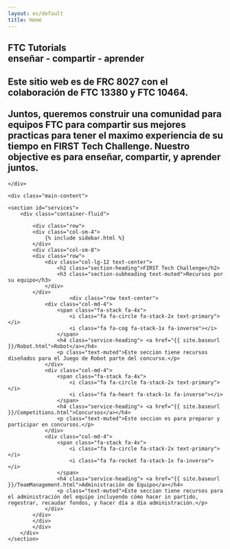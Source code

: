 ```yaml
---
layout: es/default
title: Home
---
```


</div>
<!-- We've temporary closed main-content and container to have a full width intro -->    


<!-- Home Jumbotron
================================================== -->    
<section class="intro">
    <div class="wrapintro">
        <h1>FTC Tutorials<br>enseñar - compartir - aprender</h1>
        <h2 class="lead">Este sitio web es de FRC 8027 con el colaboración de FTC 13380 y FTC 10464.
        <br> <br>
        Juntos, queremos construir una comunidad para equipos FTC para compartir sus mejores practicas para tener el maximo experiencia de su tiempo en FIRST Tech Challenge. Nuestro objective es para enseñar, compartir, y aprender juntos.
        </h2>    


    </div>
</section>   

<!-- We reopen main-content and container -->

<div class="container-fluid">

    <div class="main-content">

    <section id="services">
        <div class="container-fluid">

            <div class="row">
            <div class="col-sm-4">
                {% include sidebar.html %}
            </div>
            <div class="col-sm-8">
            <div class="row">
                <div class="col-lg-12 text-center">
                    <h2 class="section-heading">FIRST Tech Challenge</h2>
                    <h3 class="section-subheading text-muted">Recursos por su equipo</h3>
                </div>
            </div>
                        <div class="row text-center">
                <div class="col-md-4">
                    <span class="fa-stack fa-4x">
                        <i class="fa fa-circle fa-stack-2x text-primary"></i>
                        <i class="fa fa-cog fa-stack-1x fa-inverse"></i>
                    </span>
                    <h4 class="service-heading"> <a href="{{ site.baseurl }}/Robot.html">Robot</a></h4>
                    <p class="text-muted">Este seccion tiene recursos diseñados para el Juego de Robot parte del concurso.</p>
                </div>
                <div class="col-md-4">
                    <span class="fa-stack fa-4x">
                        <i class="fa fa-circle fa-stack-2x text-primary"></i>
                        <i class="fa fa-heart fa-stack-1x fa-inverse"></i>
                    </span>
                    <h4 class="service-heading"> <a href="{{ site.baseurl }}/Competitions.html">Concursos</a></h4>
                    <p class="text-muted">Este seccion es para preparar y participar en concursos.</p>
                </div>
                <div class="col-md-4">
                    <span class="fa-stack fa-4x">
                        <i class="fa fa-circle fa-stack-2x text-primary"></i>
                        <i class="fa fa-rocket fa-stack-1x fa-inverse"></i>
                    </span>
                    <h4 class="service-heading"> <a href="{{ site.baseurl }}/TeamManagement.html">Administración de Equipo</a></h4>
                    <p class="text-muted">Este seccion tiene recursos para el administración del equipo incluyendo cómo hacer in partido, regestrar, recaudar fondos, y hacer día a día administración.</p>
                </div>
            </div>
            </div>
            </div>
        </div>
    </section>
